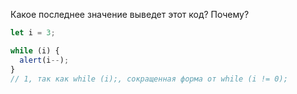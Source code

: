 Какое последнее значение выведет этот код? Почему?

```js
let i = 3;

while (i) {
  alert(i--);
}
// 1, так как while (i);, сокращенная форма от while (i != 0);
```
